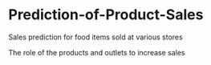 # Prediction-of-Product-Sales
Sales prediction for food items sold at various stores

The role of the products and outlets to increase sales
